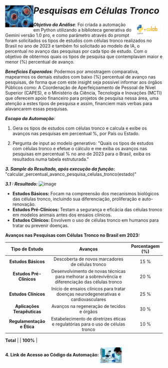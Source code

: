 # _Pesquisas em Células Tronco_  <img align="left" width="90" height="70" src="https://github.com/marcelosi10/imagens/blob/main/CelulasTronco.jpeg">
<img align="right" width="100" height="50" src="https://github.com/marcelosi10/imagens/blob/main/ColabPython.jpg">

**_Objetivo da Análise_**: Foi criada a automação em Python utilizando a biblioteca generativa do Gemini versão 1.0 pro, e como parâmetro através do prompt foram solicitados os tipos de estudos com células tronco realizados no Brasil no ano de 2023 e também foi solicitado ao modelo de IA, o percentual no avanço das pesquisas por cada tipo de estudo. Com o objetivo de obtermos quais os tipos de pesquisa que contemplavam maior e menor (%) percentual de avanço.

**_Benefícios Esperados_**: Podermos por amostragem comparativa, mapearmos os demais estudos com baixo (%) percentual de avanço nas pesquisas, de forma que com este insight
seja possível informar aos órgãos Públicos como: A Coordenação de Aperfeiçoamento de Pessoal de Nível Superior (CAPES), e o Ministério da Ciência, Tecnologia e Inovações (MCTI) que oferecem apoio financeiro para projetos de pesquisa nessa área, uma atenção a estes tipos de pesquisa e assim, financiem mais verbas para alavancarem essas pesquisas.

**_Escopo da Automação_**:

1. Gera os tipos de estudos com células tronco e calcula e exibe os avanços nas pesquisas em percentual %, por País ou Estado.
   
2. Pergunta de input ao modelo generativo: "Quais os tipos de estudos com células tronco e efetue o cálculo e me exiba os avanços nas pesquisas em percentual % no ano de 2023 para o Brasil, exiba os resultados numa tabela estruturada."
   
**_3. Sample do Resultado, após execução da função_:** "calcular_percentual_avanco_pesquisa_celulas_tronco(estado)"

   **_3.1 : Resultado:_**
   ![image](https://github.com/marcelosi10/PesquisasCelulasTronco/assets/62345393/e8a21bb9-8d08-48d2-acee-1eac45b4c8a8)
* **Estudos Básicos:** Focam na compreensão dos mecanismos biológicos das células tronco, incluindo sua diferenciação, proliferação e auto-renovação.
* **Estudos Pré-Clínicos:** Testam a segurança e eficácia das células tronco em modelos animais antes dos ensaios clínicos.
* **Estudos Clínicos:** Envolvem o uso de células tronco em humanos para tratar ou prevenir doenças.



**Avanços nas Pesquisas com Células Tronco no Brasil em 2023:**

| Tipo de Estudo | Avanços | Porcentagem (%) |
|:---:|:---:|:---:|
| **Estudos Básicos** | Descoberta de novos marcadores de células tronco | 15 % |
| **Estudos Pré-Clínicos** | Desenvolvimento de novas técnicas para melhorar a sobrevivência e diferenciação das células tronco | 20 % |
| **Estudos Clínicos** | Início de ensaios clínicos para tratar doenças neurodegenerativas e cardiovasculares | 25 % |
| **Aplicações Terapêuticas** | Avanços na regeneração de tecidos e órgãos | 30 % |
| **Regulamentação e Ética** | Estabelecimento de diretrizes éticas e regulatórias para o uso de células tronco | 10 % |

**Total** | | **100%** |

**4. Link de Acesso ao Código da Automação:**
     <a href="//github.com/marcelosi10/PesquisasCelulasTronco/blob/main/PesquisaCelulasTronco.ipynb"><img align="center" width="70" height="50" 
     src="https://github.com/marcelosi10/imagens/blob/main/PesquisaCientifica.jpeg"></a>

